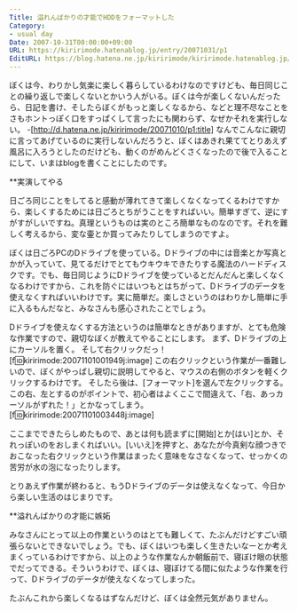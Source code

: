 ```yaml
---
Title: 溢れんばかりの才能でHDDをフォーマットした
Category:
- usual day
Date: 2007-10-31T00:00:00+09:00
URL: https://kiririmode.hatenablog.jp/entry/20071031/p1
EditURL: https://blog.hatena.ne.jp/kiririmode/kiririmode.hatenablog.jp/atom/entry/8454420450078216380
---
```



ぼくは今、わりかし気楽に楽しく暮らしているわけなのですけども、毎日同じことの繰り返しで楽しくないとかいう人がいる。ぼくは今が楽しくないんだったら、日記を書け、そしたらぼくがもっと楽しくなるから、などと理不尽なことをさもホントっぽく口をすっぱくして言ったにも関わらず、なぜかそれを実行しない。
-[http://d.hatena.ne.jp/kiririmode/20071010/p1:title]
なんでこんなに親切に言ってあげているのに実行しないんだろうと、ぼくはあきれ果ててとりあえず風呂に入ろうとしたのだけども、動くのがめんどくさくなったので後で入ることにして、いまはblogを書くことにしたのです。

**実演してやる

日ごろ同じことをしてると感動が薄れてきて楽しくなくなってくるわけですから、楽しくするためには日ごろとちがうことをすればいい。簡単すぎて、逆にすがすがしいですね。真理というものは実のところ簡単なものなのです。それを難しく考えるから、変な壷とか買ってみたりしてしまうのですよ。


ぼくは日ごろPCのDドライブを使っている。Dドライブの中には音楽とか写真とかが入っていて、見てるだけでとてもウキウキできたりする魔法のハードディスクです。でも、毎日同じようにDドライブを使っているとだんだんと楽しくなくなるわけですから、これを防ぐにはいつもとはちがって、Dドライブのデータを使えなくすればいいわけです。実に簡単だ。楽しさというのはわりかし簡単に手に入るもんだなと、みなさんも感心されたことでしょう。


Dドライブを使えなくする方法というのは簡単なときがありますが、とても危険な作業ですので、親切なぼくが教えてやることにします。
まず、Dドライブの上にカーソルを置く。
そして右クリックだっ！
[f:id:kiririmode:20071101001949j:image]
この右クリックという作業が一番難しいので、ぼくがやっぱし親切に説明してやると、マウスの右側のボタンを軽くクリックするわけです。
そしたら後は、[フォーマット]を選んで左クリックする。この右、左とするのがポイントで、初心者はよくここで間違えて、「右、あっカーソルがずれた！」とかなってしまう。
[f:id:kiririmode:20071101003448j:image]

ここまでできたらしめたもので、あとは何も読まずに[開始]とか[はい]とか、それっぽいのをおしまくればいい。[いいえ]を押すと、あなたが今真剣な顔つきでおこなった右クリックという作業はまったく意味をなさなくなって、せっかくの苦労が水の泡になったりします。


とりあえず作業が終わると、もうDドライブのデータは使えなくなって、今日から楽しい生活のはじまりです。

**溢れんばかりの才能に嫉妬

みなさんにとって以上の作業というのはとても難しくて、たぶんだけどすごい頑張らないとできないでしょう。でも、ぼくはいつも楽しく生きたいなーとか考えまくっているわけですから、以上のような作業なんか朝飯前で、寝ぼけ眼の状態でだってできる。そういうわけで、ぼくは、寝ぼけてる間に似たような作業を行って、Dドライブのデータが使えなくなってしまった。


たぶんこれから楽しくなるはずなんだけど、ぼくは全然元気がありません。
